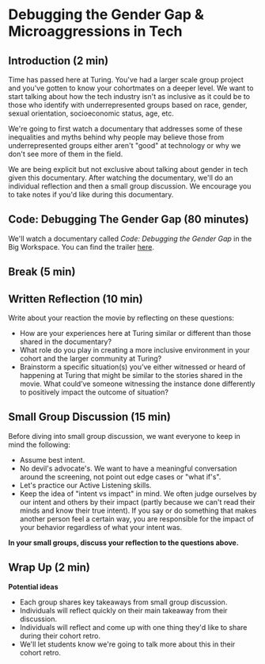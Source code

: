 # Debugging the Gender Gap & Microaggressions in Tech

## Introduction (2 min)

Time has passed here at Turing. You've had a larger scale group project and you've gotten to know your cohortmates on a deeper level. We want to start talking about how the tech industry isn't as inclusive as it could be to those who identify with underrepresented groups based on race, gender, sexual orientation, socioeconomic status, age, etc.

We're going to first watch a documentary that addresses some of these inequalities and myths behind why people may believe those from underrepresented groups either aren't "good" at technology or why we don't see more of them in the field. 

We are being explicit but not exclusive about talking about gender in tech given this documentary. After watching the documentary, we'll do an individual reflection and then a small group discussion. We encourage you to take notes if you'd like during this documentary.

## Code: Debugging The Gender Gap (80 minutes)

We'll watch a documentary called _Code: Debugging the Gender Gap_ in the Big Workspace. You can find the trailer [here](http://www.codedoc.co/about/).

## Break (5 min)

## Written Reflection (10 min)

Write about your reaction the movie by reflecting on these questions:

* How are your experiences here at Turing similar or different than those shared in the documentary?
* What role do you play in creating a more inclusive environment in your cohort and the larger community at Turing?
* Brainstorm a specific situation(s) you’ve either witnessed or heard of happening at Turing that might be similar to the stories shared in the movie. What could’ve someone witnessing the instance done differently to positively impact the outcome of situation?

## Small Group Discussion (15 min)

Before diving into small group discussion, we want everyone to keep in mind the following:

* Assume best intent.
* No devil's advocate's. We want to have a meaningful conversation around the screening, not point out edge cases or "what if's".
* Let's practice our Active Listening skills.
* Keep the idea of "intent vs impact" in mind. We often judge ourselves by our intent and others by their impact (partly because we can't read their minds and know their true intent). If you say or do something that makes another person feel a certain way, you are responsible for the impact of your behavior regardless of what your intent was. 

**In your small groups, discuss your reflection to the questions above.**

## Wrap Up (2 min)

**Potential ideas**
* Each group shares key takeaways from small group discussion.
* Individuals will reflect quickly on their main takeaway from their discussion.
* Individuals will reflect and come up with one thing they'd like to share during their cohort retro.
* We'll let students know we're going to talk more about this in their cohort retro.




